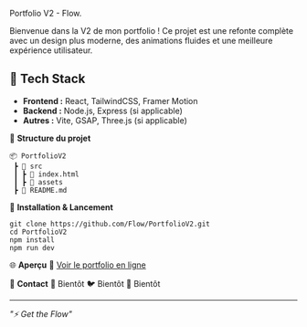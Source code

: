 Portfolio V2 - Flow.

Bienvenue dans la V2 de mon portfolio !
Ce projet est une refonte complète avec un design plus moderne, des animations fluides et une meilleure expérience utilisateur.

## 🚀 **Tech Stack**
- **Frontend :** React, TailwindCSS, Framer Motion
- **Backend :** Node.js, Express (si applicable)
- **Autres :** Vite, GSAP, Three.js (si applicable)

📂 **Structure du projet**
```
📦 PortfolioV2
 ┣ 📂 src
 ┃ ┣ 📄 index.html
 ┃ ┣ 📂 assets
 ┣ 📄 README.md
```

🚀 **Installation & Lancement**
```
git clone https://github.com/Flow/PortfolioV2.git
cd PortfolioV2
npm install
npm run dev
```

🌐 **Aperçu**
🔗 [Voir le portfolio en ligne](github.com/MrFlorentin/portfolio-v2)

🤝 **Contact**
📩 Bientôt
🐦 Bientôt
💼 Bientôt

---
_"⚡️ Get the Flow"_

